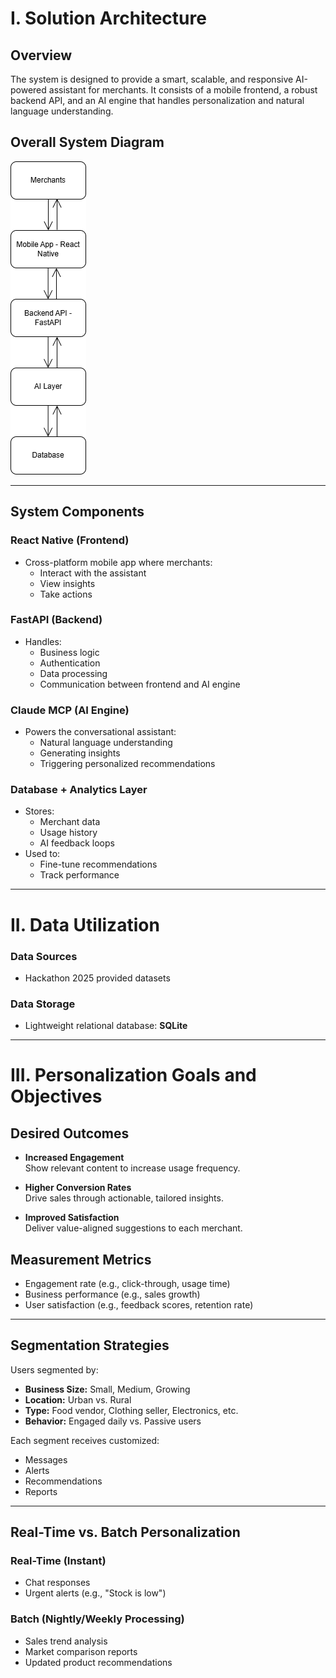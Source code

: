 # I. Solution Architecture

## Overview
The system is designed to provide a smart, scalable, and responsive AI-powered assistant for merchants. It consists of a mobile frontend, a robust backend API, and an AI engine that handles personalization and natural language understanding.

## Overall System Diagram
![Simple Architecture](/simplifiedarchitecture.png)


---

## System Components

### React Native (Frontend)
- Cross-platform mobile app where merchants:
  - Interact with the assistant
  - View insights
  - Take actions

### FastAPI (Backend)
- Handles:
  - Business logic
  - Authentication
  - Data processing
  - Communication between frontend and AI engine

### Claude MCP (AI Engine)
- Powers the conversational assistant:
  - Natural language understanding
  - Generating insights
  - Triggering personalized recommendations

### Database + Analytics Layer
- Stores:
  - Merchant data
  - Usage history
  - AI feedback loops
- Used to:
  - Fine-tune recommendations
  - Track performance

---

# II. Data Utilization

### Data Sources
- Hackathon 2025 provided datasets

### Data Storage
- Lightweight relational database: **SQLite**

---

# III. Personalization Goals and Objectives

## Desired Outcomes
- **Increased Engagement**  
  Show relevant content to increase usage frequency.

- **Higher Conversion Rates**  
  Drive sales through actionable, tailored insights.

- **Improved Satisfaction**  
  Deliver value-aligned suggestions to each merchant.

## Measurement Metrics
- Engagement rate (e.g., click-through, usage time)
- Business performance (e.g., sales growth)
- User satisfaction (e.g., feedback scores, retention rate)

---

## Segmentation Strategies

Users segmented by:

- **Business Size:** Small, Medium, Growing  
- **Location:** Urban vs. Rural  
- **Type:** Food vendor, Clothing seller, Electronics, etc.  
- **Behavior:** Engaged daily vs. Passive users  

Each segment receives customized:
- Messages
- Alerts
- Recommendations
- Reports

---

## Real-Time vs. Batch Personalization

### Real-Time (Instant)
- Chat responses
- Urgent alerts (e.g., "Stock is low")

### Batch (Nightly/Weekly Processing)
- Sales trend analysis
- Market comparison reports
- Updated product recommendations

